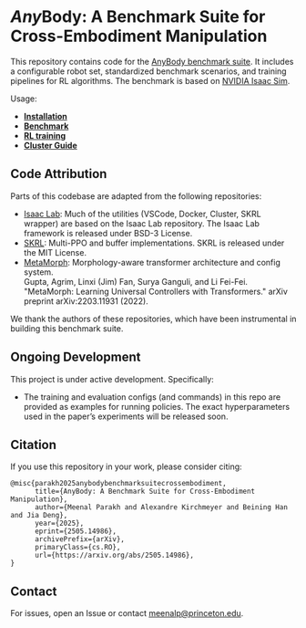 # *Any*Body: A Benchmark Suite for Cross-Embodiment Manipulation

This repository contains code for the [AnyBody benchmark suite](https://arxiv.org/abs/2505.14986). It includes a configurable robot set, standardized benchmark scenarios, and training pipelines for RL algorithms. The benchmark is based on [NVIDIA Isaac Sim](https://developer.nvidia.com/isaac-sim). 

Usage:

* [**Installation**](docs/installation.md)
* [**Benchmark**](docs/benchmark.md)
* [**RL training**](docs/train.md)
* [**Cluster Guide**](docs/cluster.md)

## Code Attribution

Parts of this codebase are adapted from the following repositories:

- [Isaac Lab](https://github.com/isaac-sim/IsaacLab): Much of the utilities (VSCode, Docker, Cluster, SKRL wrapper) are based on the Isaac Lab repository. The Isaac Lab framework is released under BSD-3 License.
- [SKRL](https://github.com/Toni-SM/skrl): Multi-PPO and buffer implementations. SKRL is released under the MIT License.
- [MetaMorph](https://github.com/agrimgupta92/metamorph): Morphology-aware transformer architecture and config system.  
  Gupta, Agrim, Linxi (Jim) Fan, Surya Ganguli, and Li Fei-Fei. "MetaMorph: Learning Universal Controllers with Transformers." arXiv preprint arXiv:2203.11931 (2022).

We thank the authors of these repositories, which have been instrumental in building this benchmark suite.

## Ongoing Development
This project is under active development. Specifically:
- The training and evaluation configs (and commands) in this repo are provided as examples for running policies. The exact hyperparameters used in the paper’s experiments will be released soon.

## Citation

If you use this repository in your work, please consider citing:

```
@misc{parakh2025anybodybenchmarksuitecrossembodiment,
      title={AnyBody: A Benchmark Suite for Cross-Embodiment Manipulation}, 
      author={Meenal Parakh and Alexandre Kirchmeyer and Beining Han and Jia Deng},
      year={2025},
      eprint={2505.14986},
      archivePrefix={arXiv},
      primaryClass={cs.RO},
      url={https://arxiv.org/abs/2505.14986}, 
}
```

## Contact

For issues, open an Issue or contact [meenalp@princeton.edu](mailto:meenalp@princeton.edu).
